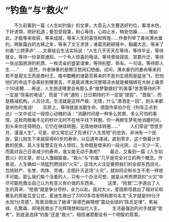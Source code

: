 # “钓鱼”与“救火”
　　不久前看到一篇《人生如钓鱼》的文章，大意云人生要选好钓位，看准水色，下好诱饵，把好机遇；要忍受寂寞，耐心等待，心如止水，稍安勿躁………惟如此，才能等来收获，等来成就，等来人生的喜悦和辉煌……作者列举了姜尚渭水垂钓，两鬓霜白的古稀之年，等来了文王求贤；诸葛亮躬耕隆中，胸藏大志，等来了刘备“三顾茅庐”……文章结合生活实际说：“人生几乎天天在等待，等待毕业，等待就业，等待一份录取通知、一个令人惊喜的电话，等待晋级提拔、官爵升迁，等待一张出国旅游的机票、一枚烫金的盛宴请柬，等待别墅、轿车。一句话，等待即人生……” 
　　显然，作者弹奏的是懒汉悠闲幻想曲。试问，渭水垂钓的姜尚等来的若不是周文王而是商纣王，隆中酣睡的诸葛亮等来的不是刘玄德而是猛张飞，恐怕他们的命运不会美妙到哪里去，不是栽进渭水河里喝凉水就是被捆绑在大树上痛责个50皮鞭……再说，人生旅途哪里会有那么多“做梦娶媳妇”的美事?苦苦等待的不一定是“惊喜的电话”，而是“下岗”通知；日日期待的不一定是“提拔”、“晋级”，而是精减机构，人员分流。生活就是这样严峻、无情，什么“潇洒走一回”，到头来都是哄你的鬼话! 
　　实质上，等待就是消磨生命。德国作家伯尔在《列车正点到达》一文中说过一段惊心动魄的话：“消磨时间是一种多么劳累、多么可怕的事情，这枚肉眼看不见的秒针无时不在地平线下转圈，你一再醉生梦死地消磨时间，到头来你还得明白，它仍在继续转圈，无情地继续转圈……” 
　　人们常说“悠悠岁月，漫漫人生”，可是，却又常忘记了先贤们“人生苦短”的忠告。非洲有一个民族，婴儿刚生下来就获得60岁的寿命，以后逐年递减，直到零岁。这个倒着计岁数的民族，其人生智慧实在令人惊叹。生命既是借来的一段光阴，过一天少一天，而面对自己日渐减少的寿命，谁又能无动于衷呢? 
　　最近，又看到一篇《人生如救火》的文章，却让人激越振奋。“救火”与“钓鱼”几乎是完全对立的两个概念。作者说，人生确如一场猛烈燃烧的“火灾”，这场大火注定要把我们的全部东西烧光，包括财产、名誉、肉体、灵魂，企图扑灭这场“火灾”，就如同企盼长生不老一样绝不可能。那么我们每个活着的人，只有一个办法可想，就是从熊熊燃烧的“火灾”中尽可能抢救出自己认为有意义有价值的东西来。 
　　这里，“抢救”二字道出了人生的真谛，“抢救”就是争分夺秒，全力以赴。面对大火，爱因斯坦救出了相对论和著名的质能互变公式，爱迪生救出了2000多项发明和那句名言“天才就是99分汗水加1分灵感”，陈景润救出了破译“哥德巴赫猜想”震动全球的“陈氏定律”，焦裕禄、孔繁森、郑培民救出了光辉理想和灿烂人生。 
　　生活最强劲的对手就是“思考”，到底是选择“钓鱼”还是“救火”，相信诸君都会有一个明智的答案。
 